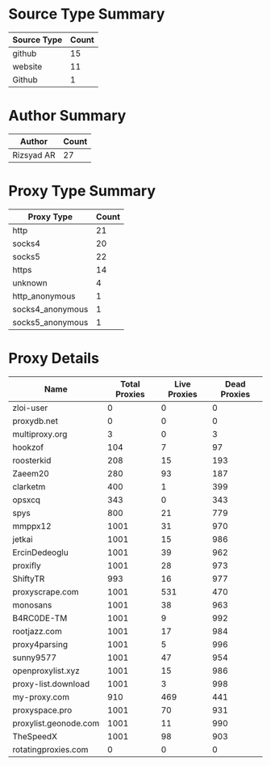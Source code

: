 # Source Type Summary

| Source Type | Count |
|-------------|-------|
| github | 15 |
| website | 11 |
| Github | 1 |


# Author Summary

| Author | Count |
|--------|-------|
| Rizsyad AR | 27 |


# Proxy Type Summary

| Proxy Type | Count |
|------------|-------|
| http | 21 |
| socks4 | 20 |
| socks5 | 22 |
| https | 14 |
| unknown | 4 |
| http_anonymous | 1 |
| socks4_anonymous | 1 |
| socks5_anonymous | 1 |


# Proxy Details

| Name | Total Proxies | Live Proxies | Dead Proxies |
|------|---------------|--------------|---------------|
| zloi-user | 0 | 0 | 0 |
| proxydb.net | 0 | 0 | 0 |
| multiproxy.org | 3 | 0 | 3 |
| hookzof | 104 | 7 | 97 |
| roosterkid | 208 | 15 | 193 |
| Zaeem20 | 280 | 93 | 187 |
| clarketm | 400 | 1 | 399 |
| opsxcq | 343 | 0 | 343 |
| spys | 800 | 21 | 779 |
| mmppx12 | 1001 | 31 | 970 |
| jetkai | 1001 | 15 | 986 |
| ErcinDedeoglu | 1001 | 39 | 962 |
| proxifly | 1001 | 28 | 973 |
| ShiftyTR | 993 | 16 | 977 |
| proxyscrape.com | 1001 | 531 | 470 |
| monosans | 1001 | 38 | 963 |
| B4RC0DE-TM | 1001 | 9 | 992 |
| rootjazz.com | 1001 | 17 | 984 |
| proxy4parsing | 1001 | 5 | 996 |
| sunny9577 | 1001 | 47 | 954 |
| openproxylist.xyz | 1001 | 15 | 986 |
| proxy-list.download | 1001 | 3 | 998 |
| my-proxy.com | 910 | 469 | 441 |
| proxyspace.pro | 1001 | 70 | 931 |
| proxylist.geonode.com | 1001 | 11 | 990 |
| TheSpeedX | 1001 | 98 | 903 |
| rotatingproxies.com | 0 | 0 | 0 |
